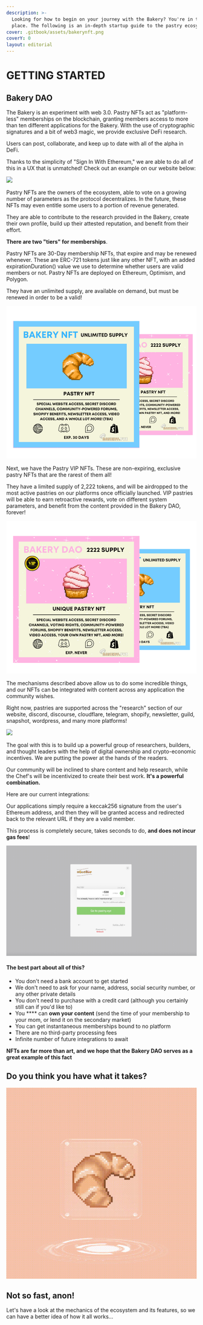 ```yaml
---
description: >-
  Looking for how to begin on your journey with the Bakery? You're in the right
  place. The following is an in-depth startup guide to the pastry ecosystem.
cover: .gitbook/assets/bakerynft.png
coverY: 0
layout: editorial
---
```


# GETTING STARTED

## Bakery DAO   <a href="#bakerydao" id="bakerydao"></a>

The Bakery is an experiment with web 3.0. Pastry NFTs act as "platform-less" memberships on the blockchain, granting members access to more than ten different applications for the Bakery. With the use of cryptographic signatures and a bit of web3 magic, we provide exclusive DeFi research.

Users can post, collaborate, and keep up to date with all of the alpha in DeFi.

Thanks to the simplicity of "Sign In With Ethereum," we are able to do all of this in a UX that is unmatched! Check out an example on our website below:

![](<.gitbook/assets/disgif (1).gif>)

Pastry NFTs are the owners of the ecosystem, able to vote on a growing number of parameters as the protocol decentralizes. In the future, these NFTs may even entitle some users to a portion of revenue generated.

They are able to contribute to the research provided in the Bakery, create their own profile, build up their attested reputation, and benefit from their effort.&#x20;

**There are two "tiers" for memberships**.&#x20;

Pastry NFTs are 30-Day membership NFTs, that expire and may be renewed whenever. These are ERC-721 tokens just like any other NFT, with an added expirationDuration() value we use to determine whether users are valid members or not. Pastry NFTs are deployed on Ethereum, Optimism, and Polygon.

They have an unlimited supply, are available on demand, but must be renewed in order to be a valid!

![](<.gitbook/assets/Untitled design (3).png>)

Next, we have the Pastry VIP NFTs. These are non-expiring, exclusive pastry NFTs that are the rarest of them all!&#x20;

They have a limited supply of 2,222 tokens, and will be airdropped to the most active pastries on our platforms once officially launched. VIP pastries will be able to earn retroactive rewards, vote on different system parameters, and benefit from the content provided in the Bakery DAO, forever!

![](<.gitbook/assets/Untitled design (2).png>)

The mechanisms described above allow us to do some incredible things, and our NFTs can be integrated with content across any application the community wishes.&#x20;

Right now, pastries are supported across the "research" section of our website, discord, discourse, cloudflare, telegram, shopify, newsletter, guild, snapshot, wordpress, and many more platforms!

![](.gitbook/assets/IMG\_8438.PNG)

The goal with this is to build up a powerful group of researchers, builders, and thought leaders with the help of digital ownership and crypto-economic incentives. We are putting the power at the hands of the readers.

Our community will be inclined to share content and help research, while the Chef's will be incentivized to create their best work. **It's a powerful combination.**

Here are our current integrations:

Our applications simply require a keccak256 signature from the user's Ethereum address, and then they will be granted access and redirected back to the relevant URL if they are a valid member.

This process is completely secure, takes seconds to do, **and does not incur gas fees**!

![](.gitbook/assets/C8AF2BF9-B72A-48B2-A732-9F1BEDD7B0AA.jpeg)

#### **The best part about all of this?** <a href="#features" id="features"></a>

* You don't need a bank account to get started
* We don't need to ask for your name, address, social security number, or any other private details
* You don't need to purchase with a credit card (although you certainly still can if you'd like to)
* You **** can **own your content** (send the time of your membership to your mom, or lend it on the secondary market)
* You can get instantaneous memberships bound to no platform
* There are no third-party processing fees
* Infinite number of future integrations to await

**NFTs are far more than art, and we hope that the Bakery DAO serves as a great example of this fact**

## Do you think you have what it takes?

![](<.gitbook/assets/TRIAL PASTRY.gif>)

## Not so fast, anon!

Let's have a look at the mechanics of the ecosystem and its features, so we can have a better idea of how it all works...
